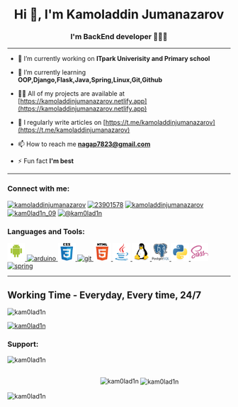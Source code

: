 <h1 align="center">Hi 👋, I'm Kamoladdin Jumanazarov</h1>
<h3 align="center">I'm BackEnd developer 👨🏼‍💻</h3>
<hr>


- 🔭 I’m currently working on **ITpark Univerisity and Primary school**

- 🌱 I’m currently learning **OOP,Django,Flask,Java,Spring,Linux,Git,Github**

- 👨‍💻 All of my projects are available at [https://kamoladdinjumanazarov.netlify.app](https://kamoladdinjumanazarov.netlify.app)

- 📝 I regularly write articles on [https://t.me/kamoladdinjumanazarov](https://t.me/kamoladdinjumanazarov)

- 📫 How to reach me **nagap7823@gmail.com**

- ⚡ Fun fact **I'm best**
<hr>
<h3 align="left">Connect with me:</h3>
<p align="left">
<a href="https://linkedin.com/in/kamoladdinjumanazarov" target="blank"><img align="center" src="https://raw.githubusercontent.com/rahuldkjain/github-profile-readme-generator/master/src/images/icons/Social/linked-in-alt.svg" alt="kamoladdinjumanazarov" height="30" width="40" /></a>
<a href="https://stackoverflow.com/users/23901578" target="blank"><img align="center" src="https://raw.githubusercontent.com/rahuldkjain/github-profile-readme-generator/master/src/images/icons/Social/stack-overflow.svg" alt="23901578" height="30" width="40" /></a>
<a href="https://fb.com/kamoladdinjumanazarov" target="blank"><img align="center" src="https://raw.githubusercontent.com/rahuldkjain/github-profile-readme-generator/master/src/images/icons/Social/facebook.svg" alt="kamoladdinjumanazarov" height="30" width="40" /></a>
<a href="https://instagram.com/kam0lad1n_09" target="blank"><img align="center" src="https://raw.githubusercontent.com/rahuldkjain/github-profile-readme-generator/master/src/images/icons/Social/instagram.svg" alt="kam0lad1n_09" height="30" width="40" /></a>
<a href="https://www.youtube.com/c/@kam0lad1n" target="blank"><img align="center" src="https://raw.githubusercontent.com/rahuldkjain/github-profile-readme-generator/master/src/images/icons/Social/youtube.svg" alt="@kam0lad1n" height="30" width="40" /></a>
</p>

<h3 align="left">Languages and Tools:</h3>
<p align="left"> <a href="https://developer.android.com" target="_blank" rel="noreferrer"> <img src="https://raw.githubusercontent.com/devicons/devicon/master/icons/android/android-original-wordmark.svg" alt="android" width="40" height="40"/> </a> <a href="https://www.arduino.cc/" target="_blank" rel="noreferrer"> <img src="https://cdn.worldvectorlogo.com/logos/arduino-1.svg" alt="arduino" width="40" height="40"/> </a> <a href="https://www.w3schools.com/css/" target="_blank" rel="noreferrer"> <img src="https://raw.githubusercontent.com/devicons/devicon/master/icons/css3/css3-original-wordmark.svg" alt="css3" width="40" height="40"/> </a> <a href="https://git-scm.com/" target="_blank" rel="noreferrer"> <img src="https://www.vectorlogo.zone/logos/git-scm/git-scm-icon.svg" alt="git" width="40" height="40"/> </a> <a href="https://www.w3.org/html/" target="_blank" rel="noreferrer"> <img src="https://raw.githubusercontent.com/devicons/devicon/master/icons/html5/html5-original-wordmark.svg" alt="html5" width="40" height="40"/> </a> <a href="https://www.java.com" target="_blank" rel="noreferrer"> <img src="https://raw.githubusercontent.com/devicons/devicon/master/icons/java/java-original.svg" alt="java" width="40" height="40"/> </a> <a href="https://www.linux.org/" target="_blank" rel="noreferrer"> <img src="https://raw.githubusercontent.com/devicons/devicon/master/icons/linux/linux-original.svg" alt="linux" width="40" height="40"/> </a> <a href="https://www.postgresql.org" target="_blank" rel="noreferrer"> <img src="https://raw.githubusercontent.com/devicons/devicon/master/icons/postgresql/postgresql-original-wordmark.svg" alt="postgresql" width="40" height="40"/> </a> <a href="https://www.python.org" target="_blank" rel="noreferrer"> <img src="https://raw.githubusercontent.com/devicons/devicon/master/icons/python/python-original.svg" alt="python" width="40" height="40"/> </a> <a href="https://sass-lang.com" target="_blank" rel="noreferrer"> <img src="https://raw.githubusercontent.com/devicons/devicon/master/icons/sass/sass-original.svg" alt="sass" width="40" height="40"/> </a> <a href="https://spring.io/" target="_blank" rel="noreferrer"> <img src="https://www.vectorlogo.zone/logos/springio/springio-icon.svg" alt="spring" width="40" height="40"/> </a> </p>
<hr>
<h2>Working Time - Everyday, Every time, 24/7</h2>
<p align="left"> <img src="https://komarev.com/ghpvc/?username=kam0lad1n&label=Profile%20views&color=0e75b6&style=flat" alt="kam0lad1n" /> </p>

<p align="left"> <a href="https://github.com/ryo-ma/github-profile-trophy"><img src="https://github-profile-trophy.vercel.app/?username=kam0lad1n" alt="kam0lad1n" /></a> </p>
<h3 align="left">Support:</h3>
<p><a href="https://ko-fi.com/kam0lad1n"> <img align="left" src="https://cdn.ko-fi.com/cdn/kofi3.png?v=3" height="50" width="210" alt="kam0lad1n" /></a></p><br><br>

<p><img align="left" src="https://github-readme-stats.vercel.app/api/top-langs?username=kam0lad1n&show_icons=true&locale=en&layout=compact" alt="kam0lad1n" /></p>

<p>&nbsp;<img align="center" src="https://github-readme-stats.vercel.app/api?username=kam0lad1n&show_icons=true&locale=en" alt="kam0lad1n" /></p>

<p><img align="center" src="https://github-readme-streak-stats.herokuapp.com/?user=kam0lad1n&" alt="kam0lad1n" /></p>
